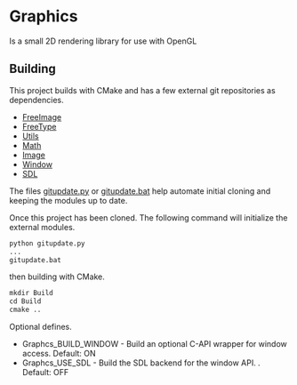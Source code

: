 # Graphics

Is a small 2D rendering library for use with OpenGL

## Building

This project builds with CMake and has a few external git repositories as dependencies.

+ [FreeImage](https://github.com/CharlesCarley/FreeImage)
+ [FreeType](https://github.com/CharlesCarley/FreeType)
+ [Utils](https://github.com/CharlesCarley/Utils)
+ [Math](https://github.com/CharlesCarley/Math)
+ [Image](https://github.com/CharlesCarley/Image)
+ [Window](https://github.com/CharlesCarley/Window)
+ [SDL](https://github.com/CharlesCarley/SDL)

The files [gitupdate.py](gitupdate.py) or [gitupdate.bat](gitupdate.bat) help automate initial cloning and keeping the modules up to date.

Once this project has been cloned. The following command will initialize the external modules.

```txt
python gitupdate.py 
...
gitupdate.bat 
```

then building with CMake.
```txt
mkdir Build
cd Build
cmake .. 
```

Optional defines.

+ Graphcs_BUILD_WINDOW - Build an optional C-API wrapper for window access. Default: ON
+ Graphcs_USE_SDL - Build the SDL backend for the window API. . Default: OFF
